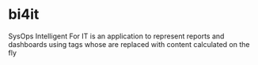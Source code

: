 # bi4it
SysOps Intelligent For IT is an application to represent reports and dashboards using tags whose are replaced with content calculated on the fly
